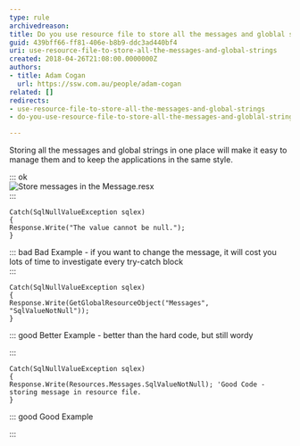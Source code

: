 ```yaml
---
type: rule
archivedreason: 
title: Do you use resource file to store all the messages and globlal strings?
guid: 439bff66-ff81-406e-b8b9-ddc3ad440bf4
uri: use-resource-file-to-store-all-the-messages-and-global-strings
created: 2018-04-26T21:08:00.0000000Z
authors:
- title: Adam Cogan
  url: https://ssw.com.au/people/adam-cogan
related: []
redirects:
- use-resource-file-to-store-all-the-messages-and-global-strings
- do-you-use-resource-file-to-store-all-the-messages-and-globlal-strings

---
```


Storing all the messages and global strings in one place will make it easy to manage them and to keep the applications in the same style.


<!--endintro-->


::: ok  
![Store messages in the Message.resx](Code\_StoreMessage.jpg)  
:::



```
Catch(SqlNullValueException sqlex)
{
Response.Write("The value cannot be null.");
}
```




::: bad
Bad Example - if you want to change the message, it will cost you lots of time to investigate every try-catch block  
:::



```
Catch(SqlNullValueException sqlex)
{
Response.Write(GetGlobalResourceObject("Messages", "SqlValueNotNull"));
}
```




::: good
Better Example - better than the hard code, but still wordy

:::



```
Catch(SqlNullValueException sqlex)
{
Response.Write(Resources.Messages.SqlValueNotNull); 'Good Code - storing message in resource file. 
}
```




::: good
Good Example 

:::
